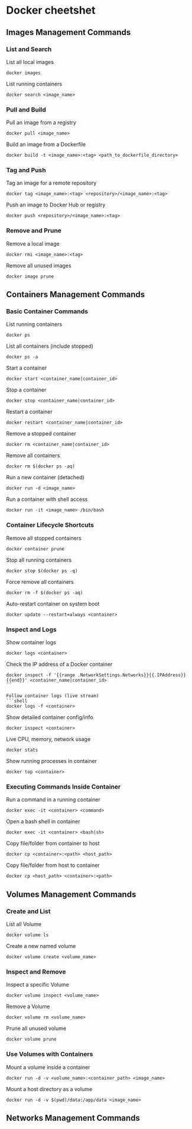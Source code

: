 # Docker cheetshet

## Images Management Commands

### List and Search

List all local images  
```shell
docker images
```

List running containers
```shell
docker search <image_name>
```
### Pull and Build

Pull an image from a registry
```shell
docker pull <image_name>
```

Build an image from a Dockerfile
```shell
docker build -t <image_name>:<tag> <path_to_dockerfile_directory>
```

### Tag and Push

Tag an image for a remote repository
```shell
docker tag <image_name>:<tag> <repository>/<image_name>:<tag>
```

Push an image to Docker Hub or registry
```shell
docker push <repository>/<image_name>:<tag>
```

### Remove and Prune

Remove a local image
```shell
docker rmi <image_name>:<tag>
```
Remove all unused images
```shell
docker image prune
```

## Containers Management Commands

### Basic Container Commands

List running containers
```shell
docker ps
```

List all containers (include stopped)	
```shell
docker ps -a
```

Start a container
```shell
docker start <container_name|container_id>
```

Stop a container
```shell
docker stop <container_name|container_id>
```

Restart a container
```shell
docker restart <container_name|container_id>
```

Remove a stopped container
```shell
docker rm <container_name|container_id>
```

Remove all containers
```shell
docker rm $(docker ps -aq)
```

Run a new container (detached)
```shell
docker run -d <image_name>
```

Run a container with shell access
```shell
docker run -it <image_name> /bin/bash
```

### Container Lifecycle Shortcuts

Remove all stopped containers
```shell
docker container prune
```

Stop all running containers
```shell
docker stop $(docker ps -q)
```

Force remove all containers
```shell
docker rm -f $(docker ps -aq)
```

Auto-restart container on system boot
```shell
docker update --restart=always <container>
```

### Inspect and Logs

Show container logs
```shell
docker logs <container>
```

Check the IP address of a Docker container
```shell
docker inspect -f '{{range .NetworkSettings.Networks}}{{.IPAddress}}{{end}}' <container_name|container_id>
``

Follow container logs (live stream)
```shell
docker logs -f <container>
```

Show detailed container config/info
```shell
docker inspect <container>
```

Live CPU, memory, network usage
```shell
docker stats
```

Show running processes in container
```shell
docker top <container>
```

### Executing Commands Inside Container

Run a command in a running container
```shell
docker exec -it <container> <command>
```

Open a bash shell in container
```shell
docker exec -it <container> <bash|sh>
```

Copy file/folder from container to host
```shell
docker cp <container>:<path> <host_path>
```

Copy file/folder from host to container
```shell
docker cp <host_path> <container>:<path>
```

## Volumes Management Commands

### Create and List

List all Volume
```shell
docker volume ls
```

Create a new named volume	
```shell
docker volume create <volume_name>
```

### Inspect and Remove

Inspect a specific Volume
```shell
docker volume inspect <volume_name>
```

Remove a Volume
```shell
docker volume rm <volume_name>
```

Prune all unused volume
```shell
docker volume prune
```

### Use Volumes with Containers

Mount a volume inside a container
```shell
docker run -d -v <volume_name>:<container_path> <image_name>
```

Mount a host directory as a volume
```shell
docker run -d -v $(pwd)/data:/app/data <image_name>
```

## Networks Management Commands
